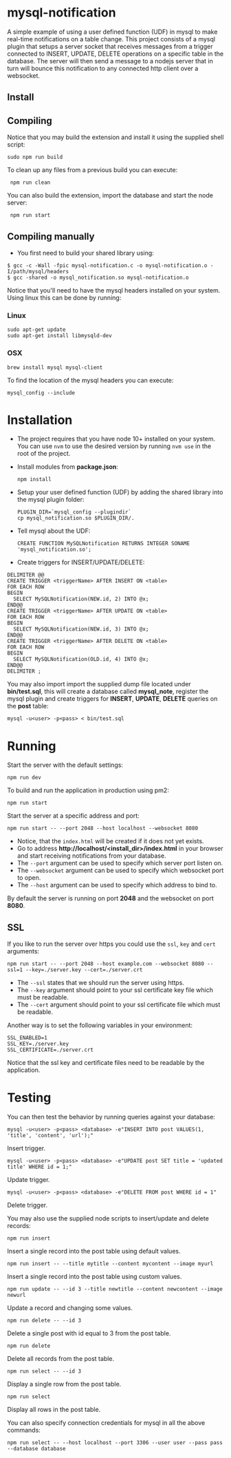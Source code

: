 # mysql-notification

A simple example of using a user defined function (UDF) in mysql to make real-time notifications on a table change. This project consists of a mysql plugin that setups a server socket that receives messages from a trigger connected to INSERT, UPDATE, DELETE operations on a specific table in the database. The server will then send a message to a nodejs server that in turn will bounce this notification to any connected http client over a websocket.

## Install

## Compiling

Notice that you may build the extension and install it using the supplied shell script:

    sudo npm run build

To clean up any files from a previous build you can execute:

     npm run clean

You can also build the extension, import the database and start the node server:

     npm run start

## Compiling manually

- You first need to build your shared library using:

```
$ gcc -c -Wall -fpic mysql-notification.c -o mysql-notification.o -I/path/mysql/headers
$ gcc -shared -o mysql_notification.so mysql-notification.o
```

Notice that you'll need to have the mysql headers installed on your system.
Using linux this can be done by running:

### Linux

```
sudo apt-get update
sudo apt-get install libmysqld-dev
```

### OSX

```
brew install mysql mysql-client
```

To find the location of the mysql headers you can execute:

    mysql_config --include

# Installation

- The project requires that you have node 10+ installed on your system. You can use `nvm` to use the desired version by running `nvm use` in the root of the project.

- Install modules from **package.json**:

      npm install

- Setup your user defined function (UDF) by adding the shared library into the mysql plugin folder:

      PLUGIN_DIR=`mysql_config --plugindir`
      cp mysql_notification.so $PLUGIN_DIR/.

- Tell mysql about the UDF:

      CREATE FUNCTION MySQLNotification RETURNS INTEGER SONAME 'mysql_notification.so';

- Create triggers for INSERT/UPDATE/DELETE:

```
DELIMITER @@
CREATE TRIGGER <triggerName> AFTER INSERT ON <table>
FOR EACH ROW
BEGIN
  SELECT MySQLNotification(NEW.id, 2) INTO @x;
END@@
CREATE TRIGGER <triggerName> AFTER UPDATE ON <table>
FOR EACH ROW
BEGIN
  SELECT MySQLNotification(NEW.id, 3) INTO @x;
END@@
CREATE TRIGGER <triggerName> AFTER DELETE ON <table>
FOR EACH ROW
BEGIN
  SELECT MySQLNotification(OLD.id, 4) INTO @x;
END@@
DELIMITER ;
```

You may also import import the supplied dump file located under **bin/test.sql**, this
will create a database called **mysql_note**, register the mysql plugin and create triggers for
**INSERT**, **UPDATE**, **DELETE** queries on the **post** table:

    mysql -u<user> -p<pass> < bin/test.sql

# Running

Start the server with the default settings:

    npm run dev

To build and run the application in production using pm2:

    npm run start

Start the server at a specific address and port:

    npm run start -- --port 2048 --host localhost --websocket 8080

- Notice, that the `index.html` will be created if it does not yet exists.
- Go to address **http://localhost/<install_dir>/index.html** in your browser and start receiving notifications from your database.
- The `--port` argument can be used to specify which server port listen on.
- The `--websocket` argument can be used to specify which websocket port to open.
- The `--host` argument can be used to specify which address to bind to.

By default the server is running on port **2048** and the websocket on port **8080**.

## SSL

If you like to run the server over https you could use the `ssl`, `key` and `cert` arguments:

    npm run start -- --port 2048 --host example.com --websocket 8080 --ssl=1 --key=./server.key --cert=./server.crt

- The `--ssl` states that we should run the server using https.
- The `--key` argument should point to your ssl certificate key file which must be readable.
- The `--cert` argument should point to your ssl certificate file which must be readable.

Another way is to set the following variables in your environment:

    SSL_ENABLED=1
    SSL_KEY=./server.key
    SSL_CERTIFICATE=./server.crt

Notice that the ssl key and certificate files need to be readable by the application.

# Testing

You can then test the behavior by running queries against your database:

    mysql -u<user> -p<pass> <database> -e"INSERT INTO post VALUES(1, 'title', 'content', 'url');"

Insert trigger.

    mysql -u<user> -p<pass> <database> -e"UPDATE post SET title = 'updated title' WHERE id = 1;"

Update trigger.

    mysql -u<user> -p<pass> <database> -e"DELETE FROM post WHERE id = 1"

Delete trigger.

You may also use the supplied node scripts to insert/update and delete records:

    npm run insert

Insert a single record into the post table using default values.

    npm run insert -- --title mytitle --content mycontent --image myurl

Insert a single record into the post table using custom values.

    npm run update -- --id 3 --title newtitle --content newcontent --image newurl

Update a record and changing some values.

    npm run delete -- --id 3

Delete a single post with id equal to 3 from the post table.

    npm run delete

Delete all records from the post table.

    npm run select -- --id 3

Display a single row from the post table.

    npm run select

Display all rows in the post table.

You can also specify connection credentials for mysql in all the above commands:

    npm run select -- --host localhost --port 3306 --user user --pass pass --database database
